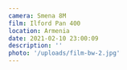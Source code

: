 ```yaml
---
camera: Smena 8M
film: Ilford Pan 400
location: Armenia
date: 2021-02-10 23:00:09
description: ''
photo: '/uploads/film-bw-2.jpg'
---
```

